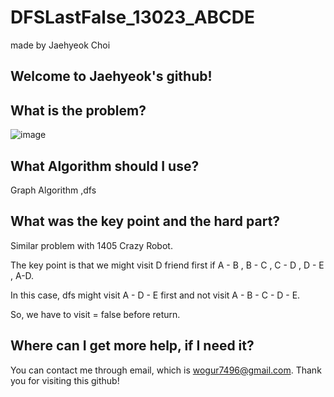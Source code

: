 # DFSLastFalse_13023_ABCDE

made by Jaehyeok Choi

## Welcome to Jaehyeok's github!

## What is the problem?

![image](https://github.com/Choi-JaeHyeok-21500749/DFSLastFalse_13023_ABCDE/blob/main/13023_pro.PNG)

## What Algorithm should I use?

Graph Algorithm ,dfs

## What was the key point and the hard part?

Similar problem with 1405 Crazy Robot.

The key point is that we might visit D friend first if A - B , B - C , C - D , D - E , A-D.

In this case, dfs might visit A - D - E first and not visit A - B - C - D - E.

So, we have to visit = false before return.

## Where can I get more help, if I need it?

You can contact me through email, which is wogur7496@gmail.com.
Thank you for visiting this github!
